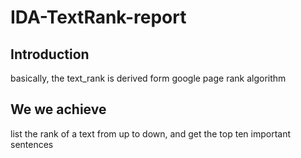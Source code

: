 # IDA-TextRank-report
## Introduction
basically, the text_rank is derived form google page rank algorithm
## We we achieve
list the rank of a text from up to down, and get the top ten important sentences
